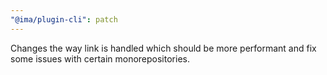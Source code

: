 ```yaml
---
"@ima/plugin-cli": patch
---
```


Changes the way link is handled which should be more performant and fix some issues with certain monorepositories.
